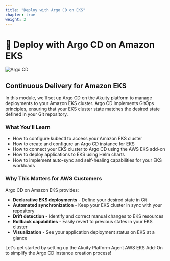 ```yaml
---
title: "Deploy with Argo CD on EKS"
chapter: true
weight: 2
---
```


# 🚢 Deploy with Argo CD on Amazon EKS

![Argo CD](/images/ArgoCDLogoHorizontal.png)

## Continuous Delivery for Amazon EKS

In this module, we'll set up Argo CD on the Akuity platform to manage deployments to your Amazon EKS cluster. Argo CD implements GitOps principles, ensuring that your EKS cluster state matches the desired state defined in your Git repository.

### What You'll Learn

- How to configure kubectl to access your Amazon EKS cluster
- How to create and configure an Argo CD instance for EKS
- How to connect your EKS cluster to Argo CD using the AWS EKS add-on
- How to deploy applications to EKS using Helm charts
- How to implement auto-sync and self-healing capabilities for your EKS workloads

### Why This Matters for AWS Customers

Argo CD on Amazon EKS provides:

- **Declarative EKS deployments** - Define your desired state in Git
- **Automated synchronization** - Keep your EKS cluster in sync with your repository
- **Drift detection** - Identify and correct manual changes to EKS resources
- **Rollback capabilities** - Easily revert to previous states in your EKS cluster
- **Visualization** - See your application deployment status on EKS at a glance

Let's get started by setting up the Akuity Platform Agent AWS EKS Add-On to simplify the Argo CD instance creation process!
